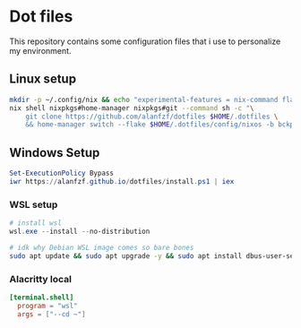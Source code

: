 # Dot files

This repository contains some configuration files that i use to personalize my environment.

## Linux setup

```bash
mkdir -p ~/.config/nix && echo "experimental-features = nix-command flakes" > ~/.config/nix/nix.conf
nix shell nixpkgs#home-manager nixpkgs#git --command sh -c "\
    git clone https://github.com/alanfzf/dotfiles $HOME/.dotfiles \
    && home-manager switch --flake $HOME/.dotfiles/config/nixos -b bckp"
```

## Windows Setup

```powershell
Set-ExecutionPolicy Bypass
iwr https://alanfzf.github.io/dotfiles/install.ps1 | iex
```

### WSL setup

```powershell
# install wsl
wsl.exe --install --no-distribution
```

```bash
# idk why Debian WSL image comes so bare bones
sudo apt update && sudo apt upgrade -y && sudo apt install dbus-user-session xz-utils curl uidmap
```

### Alacritty local

```toml
[terminal.shell]
  program = "wsl"
  args = ["--cd ~"]
```
